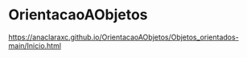 # OrientacaoAObjetos
https://anaclaraxc.github.io/OrientacaoAObjetos/Objetos_orientados-main/Inicio.html

